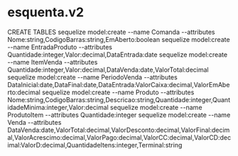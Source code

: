 ﻿# esquenta.v2

CREATE TABLES
sequelize model:create --name Comanda --attributes Nome:string,CodigoBarras:string,EmAberto:boolean
sequelize model:create --name EntradaProduto --attributes Quantidade:integer,Valor:decimal,DataEntrada:date
sequelize model:create --name ItemVenda --attributes Quantidade:integer,Valor:decimal,DataVenda:date,ValorTotal:decimal
sequelize model:create --name PeriodoVenda --attributes DataInicial:date,DataFinal:date,DataEntrada:ValorCaixa:decimal,ValorEmAberto:decimal
sequelize model:create --name Produto --attributes Nome:string,CodigoBarras:string,Descricao:string,Quantidade:integer,QuantidadeMinima:integer,Valor:decimal
sequelize model:create --name ProdutoItem --attributes Quantidade:integer
sequelize model:create --name Venda --attributes DataVenda:date,ValorTotal:decimal,ValorDesconto:decimal,ValorFinal:decimal,ValorAcrescimo:decimal,ValorPago:decimal,ValorCC:decimal,ValorCD:decimal:ValorD:decimal,QuantidadeItens:integer,Terminal:string